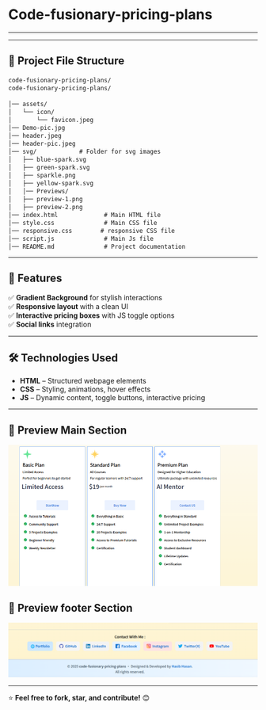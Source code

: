 # Code-fusionary-pricing-plans

---


---

## 📂 Project File Structure  
```
code-fusionary-pricing-plans/
code-fusionary-pricing-plans/
  
│── assets/                
│   └── icon/
│       └── favicon.jpeg 
│── Demo-pic.jpg
│── header.jpeg 
│── header-pic.jpeg  
│── svg/            # Folder for svg images
│   ├── blue-spark.svg
│   ├── green-spark.svg
│   ├── sparkle.png
│   ├── yellow-spark.svg
│   │── Previews/ 
│   ├── preview-1.png
│   ├── preview-2.png
│── index.html             # Main HTML file  
│── style.css              # Main CSS file  
│── responsive.css        # responsive CSS file
│── script.js              # Main Js file  
│── README.md              # Project documentation  
```

---

## 🚀 Features  

✅ **Gradient Background** for stylish interactions  
✅ **Responsive layout** with a clean UI  
✅ **Interactive pricing boxes** with JS toggle options  
✅ **Social links** integration  

---

## 🛠 Technologies Used  

- **HTML** – Structured webpage elements  
- **CSS** – Styling, animations, hover effects  
- **JS** – Dynamic content, toggle buttons, interactive pricing  

---

## 📸 Preview  Main Section
![Website Preview](./assets/Previews/preview-1.png)  

## 📸 Preview  footer Section
![Website Preview](./assets/Previews/preview-2.png)  

---

⭐ **Feel free to fork, star, and contribute!** 😊